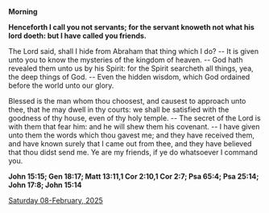 **Morning**

**Henceforth I call you not servants; for the servant knoweth not what his lord doeth: but I have called you friends.**
 
The Lord said, shall I hide from Abraham that thing which I do? -- It is given unto you to know the mysteries of the kingdom of heaven. -- God hath revealed them unto us by his Spirit: for the Spirit searcheth all things, yea, the deep things of God. -- Even the hidden wisdom, which God ordained before the world unto our glory.
 
Blessed is the man whom thou choosest, and causest to approach unto thee, that he may dwell in thy courts: we shall be satisfied with the goodness of thy house, even of thy holy temple. -- The secret of the Lord is with them that fear him: and he will shew them his covenant. -- I have given unto them the words which thou gavest me; and they have received them, and have known surely that I came out from thee, and they have believed that thou didst send me. Ye are my friends, if ye do whatsoever I command you.  

**John 15:15; Gen 18:17; Matt 13:11,1 Cor 2:10,1 Cor 2:7; Psa 65:4; Psa 25:14; John 17:8; John 15:14**

[Saturday 08-February, 2025](https://t.me/daily_light)
